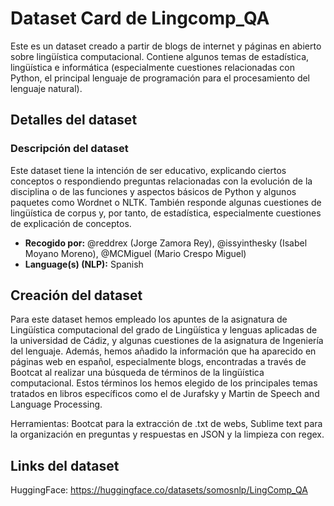 # Dataset Card de Lingcomp_QA

Este es un dataset creado a partir de blogs de internet y páginas en abierto sobre lingüística computacional. Contiene algunos temas de estadística, lingüística e informática 
(especialmente cuestiones relacionadas con Python, el principal lenguaje de programación para el procesamiento del lenguaje natural).

## Detalles del dataset

### Descripción del dataset

Este dataset tiene la intención de ser educativo, explicando ciertos conceptos o respondiendo preguntas relacionadas con la evolución de la disciplina o de las funciones y aspectos
básicos de Python y algunos paquetes como Wordnet o NLTK. También responde algunas cuestiones de lingüística de corpus y, por tanto, de estadística, especialmente cuestiones
de explicación de conceptos.

- **Recogido por:** @reddrex (Jorge Zamora Rey), @issyinthesky (Isabel Moyano Moreno), @MCMiguel (Mario Crespo Miguel)
- **Language(s) (NLP):** Spanish
  
## Creación del dataset
Para este dataset hemos empleado los apuntes de la asignatura de Lingüística computacional del grado de Lingüística y lenguas aplicadas de la universidad de Cádiz, y algunas
cuestiones de la asignatura de Ingeniería del lenguaje. Además, hemos añadido la información que ha aparecido en páginas web en español, especialmente blogs, encontradas a través de Bootcat
al realizar una búsqueda de términos de la lingüística computacional. Estos términos los hemos elegido de los principales temas tratados en libros específicos como el de Jurafsky y Martin de Speech and Language Processing.

Herramientas: Bootcat para la extracción de .txt de webs, Sublime text para la organización en preguntas y respuestas en JSON y la limpieza con regex.

## Links del dataset
HuggingFace: https://huggingface.co/datasets/somosnlp/LingComp_QA

